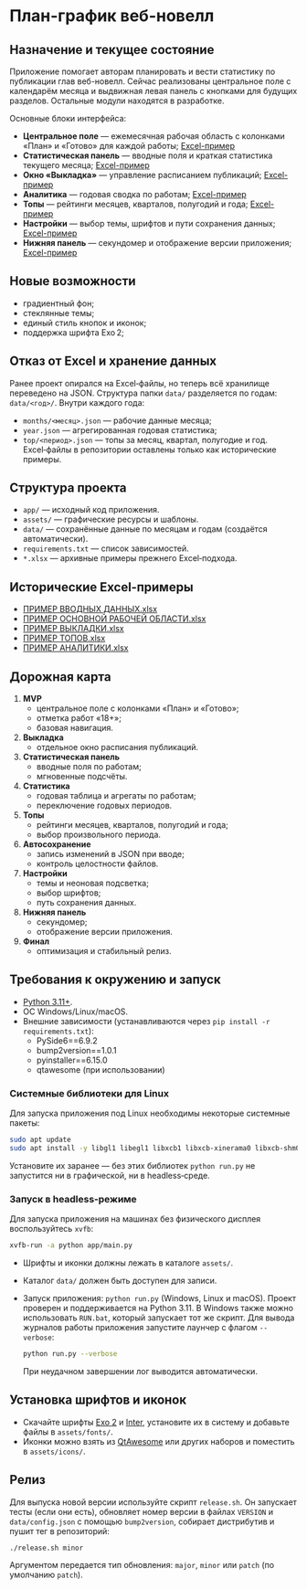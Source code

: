 # План-график веб-новелл

## Назначение и текущее состояние
Приложение помогает авторам планировать и вести статистику по публикации глав веб-новелл.
Сейчас реализованы центральное поле с календарём месяца и выдвижная левая панель с кнопками для будущих разделов.
Остальные модули находятся в разработке.

Основные блоки интерфейса:
- **Центральное поле** — ежемесячная рабочая область с колонками «План» и «Готово» для каждой работы; [Excel-пример](ПРИМЕР%20ОСНОВНОЙ%20РАБОЧЕЙ%20ОБЛАСТИ.xlsx)
- **Статистическая панель** — вводные поля и краткая статистика текущего месяца; [Excel-пример](ПРИМЕР%20ВВОДНЫХ%20ДАННЫХ.xlsx)
- **Окно «Выкладка»** — управление расписанием публикаций; [Excel-пример](ПРИМЕР%20ВЫКЛАДКИ.xlsx)
- **Аналитика** — годовая сводка по работам; [Excel-пример](ПРИМЕР%20АНАЛИТИКИ.xlsx)
- **Топы** — рейтинги месяцев, кварталов, полугодий и года; [Excel-пример](ПРИМЕР%20ТОПОВ.xlsx)
- **Настройки** — выбор темы, шрифтов и пути сохранения данных; [Excel-пример](ПРИМЕР%20ВВОДНЫХ%20ДАННЫХ.xlsx)
- **Нижняя панель** — секундомер и отображение версии приложения; [Excel-пример](ПРИМЕР%20ОСНОВНОЙ%20РАБОЧЕЙ%20ОБЛАСТИ.xlsx)

## Новые возможности
- градиентный фон;
- стеклянные темы;
- единый стиль кнопок и иконок;
- поддержка шрифта Exo 2;

## Отказ от Excel и хранение данных
Ранее проект опирался на Excel‑файлы, но теперь всё хранилище переведено на JSON.
Структура папки `data/` разделяется по годам: `data/<год>/`.
Внутри каждого года:
- `months/<месяц>.json` — рабочие данные месяца;
- `year.json` — агрегированная годовая статистика;
- `top/<период>.json` — топы за месяц, квартал, полугодие и год.
Excel‑файлы в репозитории оставлены только как исторические примеры.

## Структура проекта
- `app/` — исходный код приложения.
- `assets/` — графические ресурсы и шаблоны.
- `data/` — сохранённые данные по месяцам и годам (создаётся автоматически).
- `requirements.txt` — список зависимостей.
- `*.xlsx` — архивные примеры прежнего Excel‑подхода.

## Исторические Excel‑примеры
- [ПРИМЕР ВВОДНЫХ ДАННЫХ.xlsx](ПРИМЕР%20ВВОДНЫХ%20ДАННЫХ.xlsx)
- [ПРИМЕР ОСНОВНОЙ РАБОЧЕЙ ОБЛАСТИ.xlsx](ПРИМЕР%20ОСНОВНОЙ%20РАБОЧЕЙ%20ОБЛАСТИ.xlsx)
- [ПРИМЕР ВЫКЛАДКИ.xlsx](ПРИМЕР%20ВЫКЛАДКИ.xlsx)
- [ПРИМЕР ТОПОВ.xlsx](ПРИМЕР%20ТОПОВ.xlsx)
- [ПРИМЕР АНАЛИТИКИ.xlsx](ПРИМЕР%20АНАЛИТИКИ.xlsx)

## Дорожная карта
1. **MVP**
   - центральное поле с колонками «План» и «Готово»;
   - отметка работ «18+»;
   - базовая навигация.
2. **Выкладка**
   - отдельное окно расписания публикаций.
3. **Статистическая панель**
   - вводные поля по работам;
   - мгновенные подсчёты.
4. **Статистика**
   - годовая таблица и агрегаты по работам;
   - переключение годовых периодов.
5. **Топы**
   - рейтинги месяцев, кварталов, полугодий и года;
   - выбор произвольного периода.
6. **Автосохранение**
   - запись изменений в JSON при вводе;
   - контроль целостности файлов.
7. **Настройки**
   - темы и неоновая подсветка;
   - выбор шрифтов;
   - путь сохранения данных.
8. **Нижняя панель**
   - секундомер;
   - отображение версии приложения.
9. **Финал**
   - оптимизация и стабильный релиз.

## Требования к окружению и запуск
- [Python 3.11+](https://www.python.org/downloads/).
- ОС Windows/Linux/macOS.
- Внешние зависимости (устанавливаются через `pip install -r requirements.txt`):
  - PySide6==6.9.2
  - bump2version==1.0.1
  - pyinstaller==6.15.0
  - qtawesome (при использовании)

### Системные библиотеки для Linux

Для запуска приложения под Linux необходимы некоторые системные пакеты:

```sh
sudo apt update
sudo apt install -y libgl1 libegl1 libxcb1 libxcb-xinerama0 libxcb-shm0 libxkbcommon0 xvfb
```

Установите их заранее — без этих библиотек `python run.py` не запустится ни в графической, ни в headless‑среде.

### Запуск в headless‑режиме

Для запуска приложения на машинах без физического дисплея воспользуйтесь `xvfb`:

```sh
xvfb-run -a python app/main.py
```

- Шрифты и иконки должны лежать в каталоге `assets/`.
- Каталог `data/` должен быть доступен для записи.
- Запуск приложения: `python run.py` (Windows, Linux и macOS). Проект проверен и поддерживается на Python 3.11.
  В Windows также можно использовать `RUN.bat`, который запускает тот же скрипт.
  Для вывода журналов работы приложения запустите лаунчер с флагом `--verbose`:

  ```sh
  python run.py --verbose
  ```
  При неудачном завершении лог выводится автоматически.

## Установка шрифтов и иконок
- Скачайте шрифты [Exo 2](https://fonts.google.com/specimen/Exo+2) и [Inter](https://fonts.google.com/specimen/Inter), установите их в систему и добавьте файлы в `assets/fonts/`.
- Иконки можно взять из [QtAwesome](https://github.com/spyder-ide/qtawesome) или других наборов и поместить в `assets/icons/`.

## Релиз

Для выпуска новой версии используйте скрипт `release.sh`. Он запускает тесты (если они есть), обновляет номер версии в файлах `VERSION` и `data/config.json` с помощью `bump2version`, собирает дистрибутив и пушит тег в репозиторий:

```sh
./release.sh minor
```

Аргументом передается тип обновления: `major`, `minor` или `patch` (по умолчанию `patch`).
